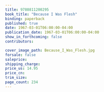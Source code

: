 ```yaml
---
title: 9780811200295
book_title: "Because I Was Flesh"
binding: paperback
published: true
date: 1967-03-01T06:00:00-04:00
publication_date: 1967-03-01T06:00:00-04:00
show_in_forthcoming: false
contributors:

cover_image_path: Because_I_Was_Flesh.jpg
forsale: false
saleprice:
shipping_charge:
price_us: 14.95
price_cn:
trim_size:
page_count: 234
---
```


